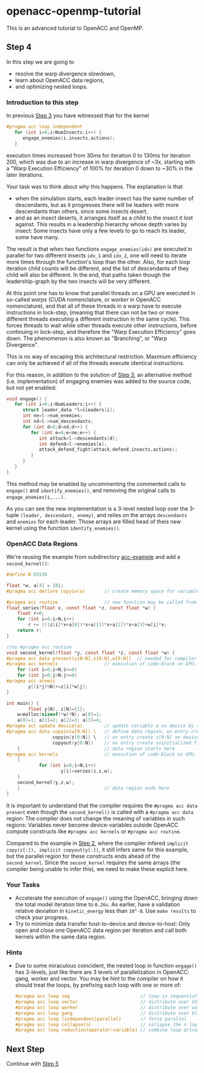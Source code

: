 # openacc-openmp-tutorial
This is an advanced tutorial to OpenACC and OpenMP.

## Step 4
In this step we are going to 
* resolve the warp divergence slowdown,
* learn about OpenACC data regions,
* and optimizing nested loops.

### Introduction to this step
In previous [Step 3](../../blob/step3/step.md) you have witnessed that for the kernel
```C
#pragma acc loop independent
   for (int i=0;i<NumInsects;i++) {
      engage_enemies(i,insects,actions);
   }
``` 
execution times increased from 30ms for iteration 0 to 130ms for iteration 200, which was due to an increase in warp divergence of ~3x, starting with a "Warp Execution Efficiency" of 100% for iteration 0 down to ~30% in the later iterations. 

Your task was to think about why this happens. The explanation is that 
* when the simulation starts, each leader-insect has the same number of descendants, but as it progresses there will be leaders with more descendants than others, since some insects desert,
* and as an insect deserts, it arranges itself as a child to the insect it lost against. This results in a leadership hierarchy whose depth varies by insect: Some insects have only a few levels to go to reach its leader, some have many.

The result is that when two functions `engage_enemies(idx)` are executed in parallel for two different insects `idx_1` and `idx_2`, one will need to iterate more times through the function's loop than the other. Also, for each loop iteration child counts will be different, and the list of descendants of they child will also be different.
In the end, that paths taken though the leadership-graph by the two insects will be very different.

At this point one has to know that parallel threads on a GPU are executed in so-called *warps* (CUDA nomenclature, or *worker* in OpenACC nomenclature), and that all of these threads in a warp have to execute instructions in lock-step, (meaning that there can not be two or more different threads executing a different instruction in the same cycle). This forces threads to wait while other threads execute other instructions, before continuing in lock-step, and therefore the "Warp Execution Efficiency" goes down. The phenomenon is also known as "Branching", or "Warp Divergence".

This is no way of escaping this architectural restriction. Maximum efficiency can only be achieved if all of the threads execute identical instructions.

For this reason, in addition to the solution of [Step 3](../../blob/step3/step.md), an alternative method (i.e. implementation) of engaging enemies was added to the source code, but not yet enabled:
```C
void engage() {
   for (int i=0;i<NumLeaders;i++) {
      struct leader_data *l=&leaders[i];
      int ne=l->num_enemies;
      int nd=l->num_descendants;
      for (int d=0;d<nd;d++) {
         for (int e=0;e<ne;e++) {
            int attack=l->descendants[d];
            int defend=l->enemies[e];
            attack_defend_fight(attack,defend,insects,actions);
         }
      }
   }
}
```
This method may be enabled by uncommenting the commented calls to `engage()` and `identify_enemies()`, and removing the original calls to `engage_enemies(i,...)`.

As you can see the new implementation is a 3-level nested loop over the 3-tuple `(leader, descendant, enemy)`, and relies on the arrays `descendants` and `enemies` for each leader. Those arrays are filled head of theis new kernel using the function `identify_enemies()`.

### OpenACC Data Regions 
We're reusing the example from subdirectory [acc-example](acc-example) and add a `second_kernel()`:
```C
#define N 65536

float *w, a[4] = {0};
#pragma acc declare copyin(a)       // create memory space for variable a on device and copy to device once

#pragma acc routine                 // now function may be called from ACC region
float series(float x, const float *z, const float *w) {
	float r=0;
	for (int i=0;i<N;i++) 
		r += (((z[i]*x+a[0])*x+a[1])*x+a[2])*x+a[3]+w[i]*x;
	return r;
}

//no #pragma acc routine
void second_kernel(float *y, const float *z, const float *w) {
#pragma acc data present(y[0:N],z[0:N],w[0:N])  // needed for compiler to assign device fields to pointers
#pragma acc kernels                 // execution of code-block on GPU, compiler tries to derive appropriate method
	for (int i=0;i<N;i+=8)
	for (int j=0;j<N;j+=8)
#pragma acc atomic
		y[(i*j)%N]+=z[i]*w[j];
}

int main() {
        float y[N], z[N]={1};
	w=malloc(sizeof(*w)*N); w[0]=1;
	a[0]=1; a[1]=2; a[2]=3; a[3]=4;
#pragma acc update device(a)        // update variable a on device by those on host
#pragma acc data copyin(w[0:N]) \   // define data region; on entry create field w[0:N] on device by copy from host
                 copyin(z[0:N]) \   // on entry create z[0:N] on device by copy from host
                 copyout(y[0:N])    // on entry create uninitialized field y[0:N] on device, copy-out on exit
    {                               // data region starts here
#pragma acc kernels                 // execution of code-block on GPU, compiler tries to derive appropriate method
   	{
	        for (int i=0;i<N;i++)
        	        y[i]=series(i,z,w);
	}
	second_kernel(y,z,w);
    }                               // data region ends here
}
```

It is important to understand that the compiler requires the `#pragma acc data present` even though the `second_kernel()` is called with a `#pragma acc data` region: The compiler does not change the meaning of variables in such regions: Variables never become device-variables outside OpenACC compute constructs like `#pragma acc kernels` or `#pragma acc routine`.

Compared to the example in [Step 2](../../blob/step2/step.md), where the compiler infered `implicit copy(z[:]), implicit copyout(y[:])`, it still infers same for this example, but the parallel region for these constructs ends ahead of the `second_kernel`. Since the `second_kernel` requires the same arrays (the compiler being unable to infer this), we need to make these explicit here.

### Your Tasks
* Accelerate the execution of `engage()` using the OpenACC, bringing down the total model iteration time to `0.26s`. As earlier, have a validation relative deviation in `kinetic_energy` less than `10^-8`. Use `make results` to check your progress.
* Try to minimize data transfer host-to-device and device-to-host: Only open and close one OpenACC data region per iteration and call both kernels within the same data region.


### Hints
* Due to some miraculous coincident, the nested loop in function `engage()` has 3-levels, just like there are 3 levels of parallelization in OpenACC: gang, worker and vector. 
  You may be hint to the compiler on how it should treat the loops, by prefixing each loop with one or more of:
  ```C
  #pragma acc loop seq                          // loop is sequential or serial
  #pragma acc loop vector                       // distribute over CUDA-cores
  #pragma acc loop worker                       // distribute over warps
  #pragma acc loop gang                         // distribute over blocks
  #pragma acc loop (independent|parallel)       // force parallel
  #pragma acc loop collapse(n)                  // collapse the n layers of nested loops into one
  #pragma acc loop reduction(operator:variable) // combine loop-private variable using operator at end
  ```

## Next Step
Continue with [Step 5](../../blob/step5/step.md)







